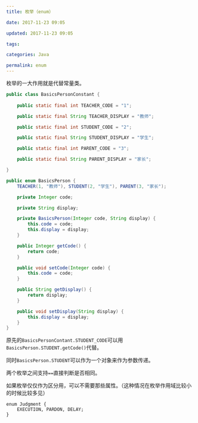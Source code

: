 ```yaml
---
title: 枚举（enum）

date: 2017-11-23 09:05

updated: 2017-11-23 09:05

tags:

categories: Java

permalink: enum
---
```


枚举的一大作用就是代替常量类。

~~~java
public class BasicsPersonConstant {
    
    public static final int TEACHER_CODE = "1";

    public static final String TEACHER_DISPLAY = "教师"; 

    public static final int STUDENT_CODE = "2";

    public static final String STUDENT_DISPLAY = "学生";

    public static final int PARENT_CODE = "3";

    public static final String PARENT_DISPLAY = "家长";

}
~~~

~~~java
public enum BasicsPerson {
    TEACHER(1, "教师"), STUDENT(2, "学生"), PARENT(3, "家长");

    private Integer code;

    private String display;

    private BasicsPerson(Integer code, String display) {
        this.code = code;
        this.display = display;
    }

    public Integer getCode() {
        return code;
    }

    public void setCode(Integer code) {
        this.code = code;
    }

    public String getDisplay() {
        return display;
    }

    public void setDisplay(String display) {
        this.display = display;
    }
}
~~~

原先的`BasicsPersonContant.STUDENT_CODE`可以用 `BasicsPerson.STUDENT.getCode()`代替。

同时`BasicsPerson.STUDENT`可以作为一个对象来作为参数传递。

两个枚举之间支持`==`直接判断是否相同。



如果枚举仅仅作为区分用，可以不需要那些属性。（这种情况在枚举作用域比较小的时候比较多见）

~~~
enum Judgment {
	EXECUTION, PARDON, DELAY;
}
~~~

